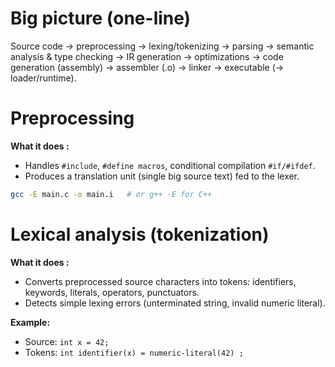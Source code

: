 # Big picture (one-line)
Source code → preprocessing → lexing/tokenizing → parsing → semantic analysis & type checking → IR generation → optimizations → code generation (assembly) → assembler (.o) → linker → executable (→ loader/runtime).

# Preprocessing
**What it does :**
- Handles `#include`, `#define macros`, conditional compilation `#if/#ifdef`.
- Produces a translation unit (single big source text) fed to the lexer.
```bash
gcc -E main.c -o main.i   # or g++ -E for C++
```
# Lexical analysis (tokenization)
**What it does :**
- Converts preprocessed source characters into tokens: identifiers, keywords, literals, operators, punctuators.
- Detects simple lexing errors (unterminated string, invalid numeric literal).

**Example:**
- Source: `int x = 42;`
- Tokens: `int identifier(x) = numeric-literal(42) ;`
